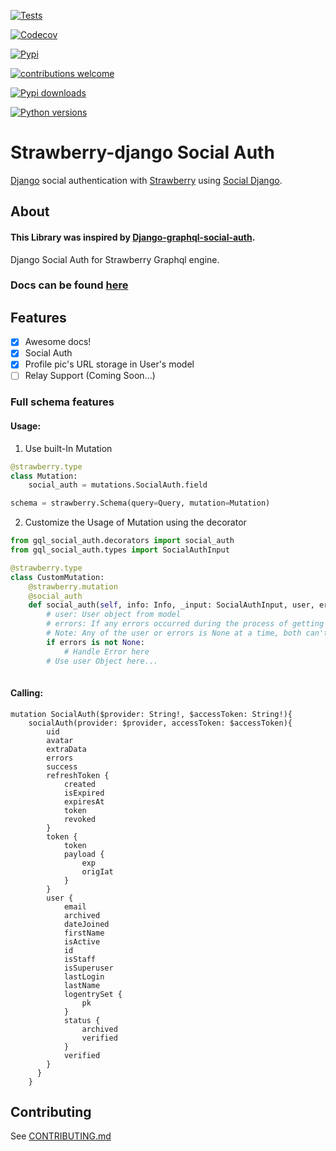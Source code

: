 [![Tests](https://img.shields.io/github/actions/workflow/status/shritesh99/strawberry-django-social-auth/tests.yml?label=Tests&style=for-the-badge)](https://github.com/shritesh99/strawberry-django-social-auth/actions/workflows/tests.yml)

[![Codecov](https://img.shields.io/codecov/c/github/shritesh99/strawberry-django-social-auth?style=for-the-badge)](https://app.codecov.io/gh/shritesh99/strawberry-django-social-auth)

[![Pypi](https://img.shields.io/pypi/v/strawberry-django-social-auth.svg?style=for-the-badge&logo=appveyor)](https://pypi.org/project/strawberry-django-social-auth/)

[![contributions welcome](https://img.shields.io/badge/contributions-welcome-brightgreen.svg?style=for-the-badge&logo=appveyor)](https://github.com/shritesh99/strawberry-django-social-auth/blob/main/CONTRIBUTING.md)

[![Pypi downloads](https://img.shields.io/pypi/dm/strawberry-django-social-auth?style=for-the-badge)](https://pypistats.org/packages/strawberry-django-social-auth)

[![Python versions](https://img.shields.io/pypi/pyversions/strawberry-django-social-auth?style=social)](https://pypi.org/project/strawberry-django-social-auth/)

# Strawberry-django Social Auth
[Django](https://github.com/django/django)  social authentication with [Strawberry](https://strawberry.rocks/) using [Social Django](https://github.com/Shritesh99/strawberry-django-social-auth/).

## About
#### This Library was inspired by [Django-graphql-social-auth](https://github.com/flavors/django-graphql-social-auth).

Django Social Auth for Strawberry Graphql engine.  

### Docs can be found [here](https://shritesh99.github.io/strawberry-django-social-auth/)

## Features

* [x] Awesome docs!
* [X] Social Auth
* [x] Profile pic's URL storage in User's model  
* [ ] Relay Support (Coming Soon...)

### Full schema features
#### Usage:
1. Use built-In Mutation
```python
@strawberry.type
class Mutation:
    social_auth = mutations.SocialAuth.field

schema = strawberry.Schema(query=Query, mutation=Mutation)
```
2. Customize the Usage of Mutation using the decorator
```python
from gql_social_auth.decorators import social_auth
from gql_social_auth.types import SocialAuthInput

@strawberry.type
class CustomMutation:
    @strawberry.mutation
    @social_auth
    def social_auth(self, info: Info, _input: SocialAuthInput, user, errors) -> CustomReturnType:
        # user: User object from model
        # errors: If any errors occurred during the process of getting the social auth
        # Note: Any of the user or errors is None at a time, both can't be None at the same time...
        if errors is not None:
            # Handle Error here
        # Use user Object here... 
        
```

#### Calling:
```
mutation SocialAuth($provider: String!, $accessToken: String!){
    socialAuth(provider: $provider, accessToken: $accessToken){
        uid
        avatar
        extraData
        errors
        success
        refreshToken {
            created
            isExpired
            expiresAt
            token
            revoked
        }
        token {
            token
            payload {
                exp
                origIat
            }
        }
        user {
            email
            archived
            dateJoined
            firstName
            isActive
            id
            isStaff
            isSuperuser
            lastLogin
            lastName
            logentrySet {
                pk
            }
            status {
                archived
                verified
            }
            verified
        }
      }
    }
```


## Contributing

See [CONTRIBUTING.md](https://github.com/Shritesh99/strawberry-django-social-auth/blob/main/CONTRIBUTING.md)